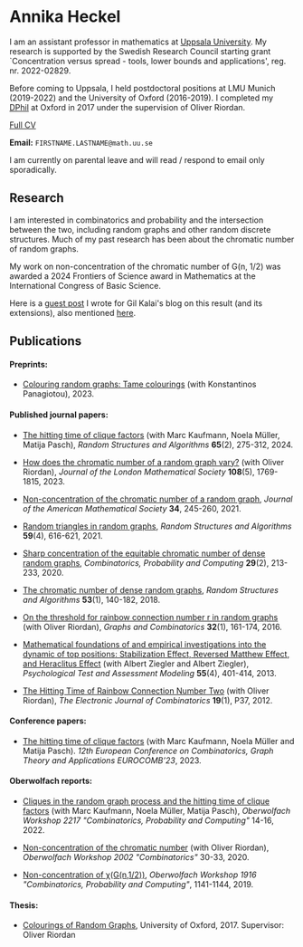 # Annika Heckel


I am an assistant professor in mathematics at [Uppsala University](https://katalog.uu.se/profile/?id=N22-71). My research is supported by the Swedish Research Council starting grant `Concentration versus spread - tools, lower bounds and applications', reg. nr. 2022-02829.

Before coming to Uppsala, I held postdoctoral positions at LMU Munich (2019-2022) and the University of Oxford (2016-2019). I completed my [DPhil](https://ora.ox.ac.uk/objects/uuid:79e14d55-0589-4e17-bbb5-a216d81b8875) at Oxford in 2017 under the supervision of Oliver Riordan.

[Full CV](https://raw.githubusercontent.com/annikaheckel/annikaheckel.github.io/resources/Heckel_CV.pdf)


**Email:** `FIRSTNAME.LASTNAME@math.uu.se`

I am currently on parental leave and will read / respond to email only sporadically.

## Research

I am interested in combinatorics and probability and the intersection between the two, including random graphs and other random discrete structures. Much of my past research has been about the chromatic number of random graphs.

My work on non-concentration of the chromatic number of G(n, 1/2) was awarded a 2024 Frontiers of Science award in Mathematics at the International Congress of Basic Science. 

Here is a [guest post](https://gilkalai.wordpress.com/2021/10/03/to-cheer-you-up-in-difficult-times-32-annika-heckels-guest-post-how-does-the-chromatic-number-of-a-random-graph-vary/) I wrote for Gil Kalai's blog on this result (and its extensions), also mentioned [here](https://gilkalai.wordpress.com/2019/06/28/another-sensation-annika-heckel-non-concentration-of-the-chromatic-number-of-a-random-graph/).

## Publications

#### Preprints:

- [Colouring random graphs: Tame colourings](https://arxiv.org/abs/2306.07253) (with Konstantinos Panagiotou), 2023.

#### Published journal papers:

- [The hitting time of clique factors](https://arxiv.org/abs/2302.08340) (with Marc Kaufmann, Noela Müller, Matija Pasch), *Random Structures and Algorithms* **65**(2), 275-312, 2024. 

- [How does the chromatic number of a random graph vary?](https://londmathsoc.onlinelibrary.wiley.com/doi/full/10.1112/jlms.12794) (with Oliver Riordan), *Journal of the London Mathematical Society* **108**(5), 1769-1815, 2023.

- [Non-concentration of the chromatic number of a random graph](https://arxiv.org/abs/1906.11808), *Journal of the American Mathematical Society* **34**, 245-260, 2021.

- [Random triangles in random graphs](https://arxiv.org/abs/1802.08472), *Random Structures and Algorithms* **59**(4), 616-621, 2021.

- [Sharp concentration of the equitable chromatic number of dense random graphs](https://arxiv.org/abs/1712.07407), *Combinatorics, Probability and Computing* **29**(2), 213-233, 2020.

- [The chromatic number of dense random graphs](https://arxiv.org/abs/1603.04836), *Random Structures and Algorithms* **53**(1), 140-182, 2018.

- [On the threshold for rainbow connection number r in random graphs](https://arxiv.org/abs/1307.7747) (with Oliver Riordan), *Graphs and Combinatorics* **32**(1), 161-174, 2016.

- [Mathematical foundations of and empirical investigations into the dynamic of top positions: Stabilization Effect, Reversed Matthew Effect, and Heraclitus Effect](http://www.psychologie-aktuell.com/fileadmin/download/ptam/4-2013_20131217/05_Ziegler.pdf) (with Albert Ziegler and Albert Ziegler), *Psychological Test and Assessment Modeling* **55**(4), 401-414, 2013.

- [The Hitting Time of Rainbow Connection Number Two](https://www.combinatorics.org/ojs/index.php/eljc/article/view/v19i4p37) (with Oliver Riordan), *The Electronic Journal of Combinatorics* **19**(1), P37, 2012.

#### Conference papers:  

- [The hitting time of clique factors](https://journals.muni.cz/eurocomb/article/view/35611) (with Marc Kaufmann, Noela Müller and Matija Pasch). *12th European Conference on Combinatorics, Graph Theory and Applications EUROCOMB’23*, 2023.

#### Oberwolfach reports:

- [Cliques in the random graph process and the hitting time of clique factors](https://publications.mfo.de/handle/mfo/3964) (with Marc Kaufmann, Noela Müller, Matija Pasch), *Oberwolfach Workshop 2217 "Combinatorics, Probability and Computing"* 14-16, 2022.

- [Non-concentration of the chromatic number](https://publications.mfo.de/handle/mfo/3702) (with Oliver Riordan), *Oberwolfach Workshop 2002 "Combinatorics"* 30-33, 2020.

- [Non-concentration of χ(G(n,1/2))](https://publications.mfo.de/handle/mfo/3752), *Oberwolfach Workshop 1916 "Combinatorics, Probability and Computing"*, 1141-1144, 2019.


#### Thesis:

- [Colourings of Random Graphs](https://www.mathematik.uni-muenchen.de/~heckel/thesis-final.pdf), University of Oxford, 2017. Supervisor: Oliver Riordan
